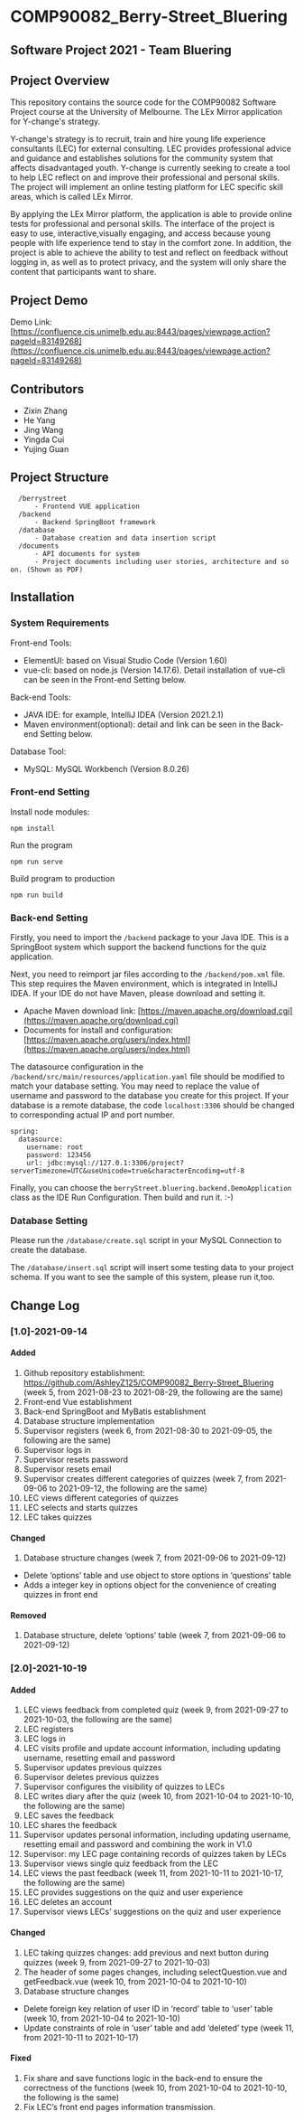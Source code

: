 # **COMP90082_Berry-Street_Bluering**
## **Software Project 2021 - Team Bluering**
## **Project Overview**
This repository contains the source code for the COMP90082 Software Project course at the University of Melbourne. The LEx Mirror application for Y-change's strategy.

Y-change's strategy is to recruit, train and hire young life experience consultants (LEC) for external consulting. LEC provides professional advice and guidance and establishes solutions for the community system that affects disadvantaged youth. Y-change is currently seeking to create a tool to help LEC reflect on and improve their professional and personal skills. The project will implement an online testing platform for LEC specific skill areas, which is called LEx Mirror.

By applying the LEx Mirror platform, the application is able to provide online tests for professional and personal skills. The interface of the project is easy to use, interactive,visually engaging, and access because young people with life experience tend to stay in the comfort zone. In addition, the project is able to achieve the ability to test and reflect on feedback without logging in, as well as to protect privacy, and the system will only share the content that participants want to share. 

## **Project Demo**

Demo Link: [https://confluence.cis.unimelb.edu.au:8443/pages/viewpage.action?pageId=83149268](https://confluence.cis.unimelb.edu.au:8443/pages/viewpage.action?pageId=83149268)

## **Contributors**
- Zixin Zhang
- He Yang
- Jing Wang
- Yingda Cui
- Yujing Guan

## **Project Structure**
```
  /berrystreet
      - Frontend VUE application
  /backend
      - Backend SpringBoot framework
  /database
      - Database creation and data insertion script
  /documents
      - API documents for system 
      - Project documents including user stories, architecture and so on. (Shown as PDF)
```
## **Installation**
### **System Requirements**
Front-end Tools:
- ElementUI: based on Visual Studio Code (Version 1.60)
- vue-cli: based on node.js (Version 14.17.6). Detail installation of vue-cli can be seen in the Front-end Setting below.

Back-end Tools:
- JAVA IDE: for example, IntelliJ IDEA (Version 2021.2.1)
- Maven environment(optional): detail and link can be seen in the Back-end Setting below.

Database Tool:
- MySQL: MySQL Workbench (Version 8.0.26)

### **Front-end Setting**
Install node modules:
```
npm install
```
Run the program   
```
npm run serve  
```
Build program to production 
```
npm run build  
```
### **Back-end Setting**

Firstly, you need to import the `/backend` package to your Java IDE. This is a SpringBoot system which support the backend functions for the quiz application.

Next, you need to reimport jar files according to the `/backend/pom.xml` file. This step requires the Maven environment, which is integrated in IntelliJ IDEA. If your IDE do not have Maven, please download and setting it.

- Apache Maven download link: [https://maven.apache.org/download.cgi](https://maven.apache.org/download.cgi)
- Documents for install and configuration: [https://maven.apache.org/users/index.html](https://maven.apache.org/users/index.html)

The datasource configuration in the `/backend/src/main/resources/application.yaml` file should be modified to match your database setting. You may need to replace the value of username and password to the database you create for this project. If your database is a remote database, the code `localhost:3306` should be changed to corresponding actual IP and port number.

```
spring:
  datasource:
    username: root
    password: 123456
    url: jdbc:mysql://127.0.1:3306/project?serverTimezone=UTC&useUnicode=true&characterEncoding=utf-8
```

Finally, you can choose the `berryStreet.bluering.backend.DemoApplication` class as the IDE Run Configuration. Then build and run it. :-)

### **Database Setting**

Please run the `/database/create.sql` script in your MySQL Connection to create the database. 

The `/database/insert.sql` script will insert some testing data to your project schema. If you want to see the sample of this system, please run it,too. 


## **Change Log**
### [1.0]-2021-09-14

#### Added

1. Github repository establishment: https://github.com/AshleyZ125/COMP90082_Berry-Street_Bluering (week 5, from 2021-08-23 to 2021-08-29, the following are the same)
2. Front-end Vue establishment
3. Back-end SpringBoot and MyBatis establishment
4. Database structure implementation
5. Supervisor registers (week 6, from 2021-08-30 to 2021-09-05, the following are the same)
6. Supervisor logs in
7. Supervisor resets password
8. Supervisor resets email
9. Supervisor creates different categories of quizzes (week 7, from 2021-09-06 to 2021-09-12, the following are the same)
10. LEC views different categories of quizzes
11. LEC selects and starts quizzes
12. LEC takes quizzes

#### Changed

1. Database structure changes (week 7, from 2021-09-06 to 2021-09-12)
- Delete ‘options’ table and use object to store options in ‘questions’ table
- Adds a integer key in options object for the convenience of creating quizzes in front end

#### Removed
1. Database structure, delete ‘options’ table (week 7, from 2021-09-06 to 2021-09-12)
 

### [2.0]-2021-10-19

#### Added

1. LEC views feedback from completed quiz (week 9, from 2021-09-27 to 2021-10-03, the following are the same)
2. LEC registers
3. LEC logs in
4. LEC visits profile and update account information, including updating username, resetting email and password
5. Supervisor updates previous quizzes
6. Supervisor deletes previous quizzes
7. Supervisor configures the visibility of quizzes to LECs
8. LEC writes diary after the quiz (week 10, from 2021-10-04 to 2021-10-10, the following are the same)
9. LEC saves the feedback
10. LEC shares the feedback
11. Supervisor updates personal information, including updating username, resetting email and password and combining the work in V1.0
12. Supervisor: my LEC page containing records of quizzes taken by LECs
13. Supervisor views single quiz feedback from the LEC
14. LEC views the past feedback (week 11, from 2021-10-11 to 2021-10-17, the following are the same)
15. LEC provides suggestions on the quiz and user experience
16. LEC deletes an account
17. Supervisor views LECs’ suggestions on the quiz and user experience

#### Changed

1. LEC taking quizzes changes: add previous and next button during quizzes (week 9, from 2021-09-27 to 2021-10-03)
2. The header of some pages changes, including selectQuestion.vue and getFeedback.vue (week 10, from 2021-10-04 to 2021-10-10)
3. Database structure changes
- Delete foreign key relation of user ID in ‘record’ table to ‘user’ table (week 10, from 2021-10-04 to 2021-10-10)
- Update constraints of role in ‘user’ table and add ‘deleted’ type (week 11, from 2021-10-11 to 2021-10-17)


#### Fixed

1. Fix share and save functions logic in the back-end to ensure the correctness of the functions (week 10, from 2021-10-04 to 2021-10-10, the following is the same)
2. Fix LEC’s front end pages information transmission.
